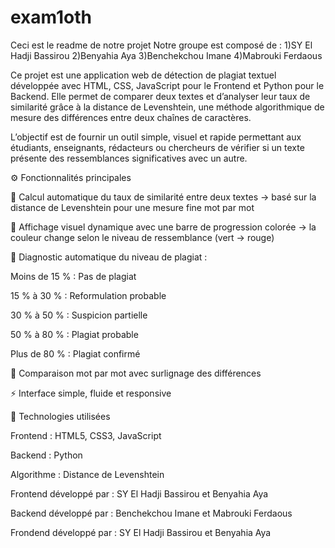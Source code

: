 # exam1oth

Ceci est le readme de notre projet
Notre groupe est composé de :
1)SY El Hadji Bassirou
2)Benyahia Aya
3)Benchekchou Imane
4)Mabrouki Ferdaous

Ce projet est une application web de détection de plagiat textuel développée avec HTML, CSS, JavaScript pour le Frontend et Python pour le Backend.
Elle permet de comparer deux textes et d’analyser leur taux de similarité grâce à la distance de Levenshtein, une méthode algorithmique de mesure des différences entre deux chaînes de caractères.

L’objectif est de fournir un outil simple, visuel et rapide permettant aux étudiants, enseignants, rédacteurs ou chercheurs de vérifier si un texte présente des ressemblances significatives avec un autre.

⚙️ Fonctionnalités principales

🧮 Calcul automatique du taux de similarité entre deux textes
→ basé sur la distance de Levenshtein pour une mesure fine mot par mot

🎨 Affichage visuel dynamique avec une barre de progression colorée
→ la couleur change selon le niveau de ressemblance (vert → rouge)

💬 Diagnostic automatique du niveau de plagiat :

Moins de 15 % : Pas de plagiat

15 % à 30 % : Reformulation probable

30 % à 50 % : Suspicion partielle

50 % à 80 % : Plagiat probable

Plus de 80 % : Plagiat confirmé

🧩 Comparaison mot par mot avec surlignage des différences

⚡ Interface simple, fluide et responsive

🧰 Technologies utilisées

Frontend : HTML5, CSS3, JavaScript 

Backend : Python

Algorithme : Distance de Levenshtein

Frontend développé par : SY El Hadji Bassirou et Benyahia Aya

Backend développé par : Benchekchou Imane et Mabrouki Ferdaous
























Frondend développé par : SY El Hadji Bassirou et Benyahia Aya
